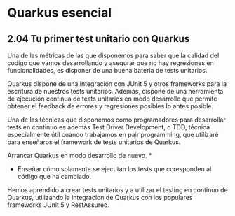 # Quarkus esencial
## 2.04 Tu primer test unitario con Quarkus

Una de las métricas de las que disponemos para saber que la calidad del código que vamos desarrollando y asegurar que
no hay regresiones en funcionalidades, es disponer de una buena bateria de tests unitarios.

Quarkus dispone de una integración con JUnit 5 y otros frameworks para la escritura de nuestros tests unitarios.
Además, dispone de una herramienta de ejecución continua de tests unitarios en modo desarrollo que permite obtener el 
feedback de errores y regresiones posibles lo antes posible.

Una de las técnicas que disponemos como programadores para desarrollar tests en continuo es además Test Driver Development, o TDD, técnica 
especialmente útil cuando trabajamos en pair programming, que utilizaré para enseñaros el framework de tests unitarios
de Quarkus.

Arrancar Quarkus en modo desarrollo de nuevo.
* 
* Enseñar cómo solamente se ejecutan los tests que coresponden al código que ha cambiado.

Hemos aprendido a crear tests unitarios y a utilizar el testing en continuo de Quarkus, utilizando la integracion de Quarkus
con los populares frameworks JUnit 5 y RestAssured.